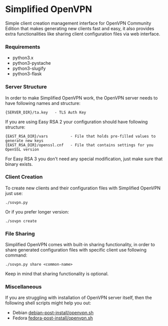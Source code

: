 # Simplified OpenVPN

Simple client creation management interface for OpenVPN Community Edition that makes generating new clients fast and easy, it also provides extra functionalities like sharing client configuration files via web interface.

### Requirements
* python3.x
* python3-pystache
* python3-slugify
* python3-flask

### Server Structure
In order to make Simplified OpenVPN work, the OpenVPN server needs to have
following names and structure:

```
{SERVER_DIR}/ta.key   - TLS Auth Key
```

If you are using Easy RSA 2 your configuration should have following structure:

```
{EAST_RSA_DIR}/vars          - File that holds pre-filled values to generate new keys
{EAST_RSA_DIR}/openssl.cnf   - File that contains settings for you OpenSSL version
```

For Easy RSA 3 you don't need any special modification, just make sure that binary exists.

### Client Creation

To create new clients and their configuration files with Simplified OpenVPN just use:

```
./sovpn.py
```

Or if you prefer longer version:

```
./sovpn create
```

### File Sharing

Simplified OpenVPN comes with built-in sharing functionality, in order to share generated configuration files with specific client use following command:

```
./sovpn.py share <common-name>
```

Keep in mind that sharing functionality is optional.

### Miscellaneous

If you are struggling with installation of OpenVPN server itself, then the following shell scripts might help you out:

* Debian
[debian-post-install/openvpn.sh](https://github.com/rudissaar/linux-config-scripts/blob/master/debian-post-install/openvpn.sh)
* Fedora
[fedora-post-install/openvpn.sh](https://github.com/rudissaar/linux-config-scripts/blob/master/fedora-post-install/openvpn.sh)
